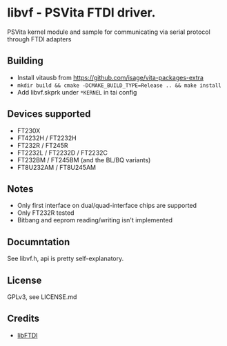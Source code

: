 # libvf - PSVita FTDI driver.

PSVita kernel module and sample for communicating via serial protocol through FTDI adapters

## Building

* Install vitausb from https://github.com/isage/vita-packages-extra
* `mkdir build && cmake -DCMAKE_BUILD_TYPE=Release .. && make install`
* Add libvf.skprk under `*KERNEL` in tai config

## Devices supported

* FT230X
* FT4232H / FT2232H
* FT232R  / FT245R
* FT2232L / FT2232D / FT2232C
* FT232BM / FT245BM (and the BL/BQ variants)
* FT8U232AM / FT8U245AM

## Notes

* Only first interface on dual/quad-interface chips are supported
* Only FT232R tested
* Bitbang and eeprom reading/writing isn't implemented

## Documntation
 See libvf.h, api is pretty self-explanatory.

## License

GPLv3, see LICENSE.md

## Credits

* [libFTDI](https://www.intra2net.com/en/developer/libftdi/)